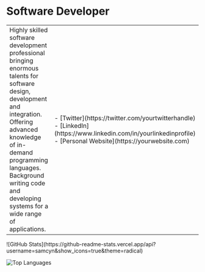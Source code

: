 <h1 width="100%">Software Developer</h1>
<table>
<tr>
<td width="70%">
Highly skilled software development professional bringing enormous
talents for software design, development and integration. Offering
advanced knowledge of in-demand programming languages. Background
writing code and developing systems for a wide range of applications.
</td>
<td width="30%">
- [Twitter](https://twitter.com/yourtwitterhandle)
- [LinkedIn](https://www.linkedin.com/in/yourlinkedinprofile)
- [Personal Website](https://yourwebsite.com)
</td>
</tr>
</table>
![GitHub Stats](https://github-readme-stats.vercel.app/api?username=samcyn&show_icons=true&theme=radical)

![Top Languages](https://github-readme-stats.vercel.app/api/top-langs/?username=samcyn&layout=compact&theme=radical)
